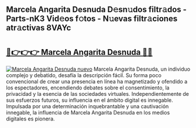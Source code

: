 ## Marcela Angarita Desnuda D𝚎sn𝚞dos filtr𝚊dos - Parts-nK3 Vid𝚎os f𝚘tos - N𝚞evas filtr𝚊ciones atr𝚊ctivas 8VAYc

# <h2><a href="http://mb8weg.tromn.icu/?c=Marcela+Angarita+Desnuda">🔗👉👉👉 Marcela Angarita Desnuda 🔗🔗</a></h2>

[![Marcela Angarita Desnuda nuevo](https://i.imgur.com/pEAQMta.gif)](http://mb8weg.tromn.icu/?c=Marcela+Angarita+Desnuda)
Marcela Angarita Desnuda, un individuo complejo y debatido, desafía la descripción fácil. Su forma poco convencional de crear una presencia en línea ha magnetizado y ofendido a los espectadores, encendiendo debates sobre el consentimiento, la privacidad y la esencia de las sociedades virtuales. Independientemente de sus esfuerzos futuros, su influencia en el ámbito digital es innegable. Impulsada por una determinación inquebrantable y una cautivación innegable, la influencia de Marcela Angarita Desnuda en los medios digitales es pionera.
